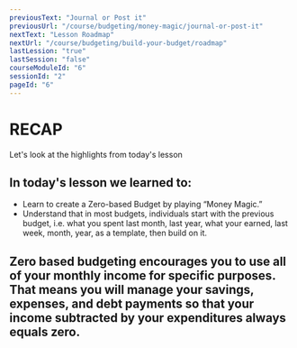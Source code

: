 ```yaml
---
previousText: "Journal or Post it"
previousUrl: "/course/budgeting/money-magic/journal-or-post-it"
nextText: "Lesson Roadmap"
nextUrl: "/course/budgeting/build-your-budget/roadmap"
lastLession: "true"
lastSession: "false"
courseModuleId: "6"
sessionId: "2"
pageId: "6"
---
```



# RECAP

<sparkle-character-intro position="right" character="jen">
Let's look at the highlights from today's lesson
</sparkle-character-intro>

## In today's lesson we learned to: 
- Learn to create a Zero-based Budget by playing “Money Magic.”
- Understand that in most budgets, individuals start with the previous budget, i.e. what you spent last month, last year, what your earned, last week, month, year, as a template, then build on it.

## Zero based budgeting encourages you to use all of your monthly income for specific purposes. That means you will manage your savings, expenses, and debt payments so that your income subtracted by your expenditures always equals zero.